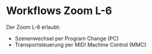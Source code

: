 # Workflows Zoom L-6

Der Zoom L-6 erlaubt:
- Szenenwechsel per Program Change (PC)
- Transportsteuerung per MIDI Machine Control (MMC)